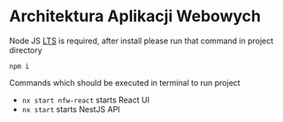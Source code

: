 # Architektura Aplikacji Webowych

Node JS [LTS](https://nodejs.org/en/) is required, after install please run that command in project directory 
```
npm i
```

Commands which should be executed in terminal to run project
  - `nx start nfw-react` starts React UI
  - `nx start` starts NestJS API

